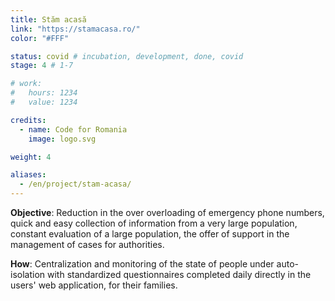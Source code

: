 ```yaml
---
title: Stăm acasă
link: "https://stamacasa.ro/"
color: "#FFF"

status: covid # incubation, development, done, covid
stage: 4 # 1-7

# work:
#   hours: 1234
#   value: 1234

credits:
  - name: Code for Romania
    image: logo.svg

weight: 4

aliases:
  - /en/project/stam-acasa/
---
```


**Objective**: Reduction in the over overloading of emergency phone numbers, quick and easy collection of information from a very large population, constant evaluation of a large population, the offer of support in the management of cases for authorities.

**How**: Centralization and monitoring of the state of people under auto-isolation with standardized questionnaires completed daily directly in the users' web application, for their families.
